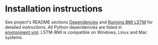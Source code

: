# Installation instructions

See project's README sections [Dependencies](./README.md#dependencies) and [Running BMI LSTM](README.md#running-bmi-lstm) for detailed instructions.
All Python dependencies are listed in [environment.yml](./environment.yml).
LSTM-BMI is compatible on Windows, Linux and Mac systems.